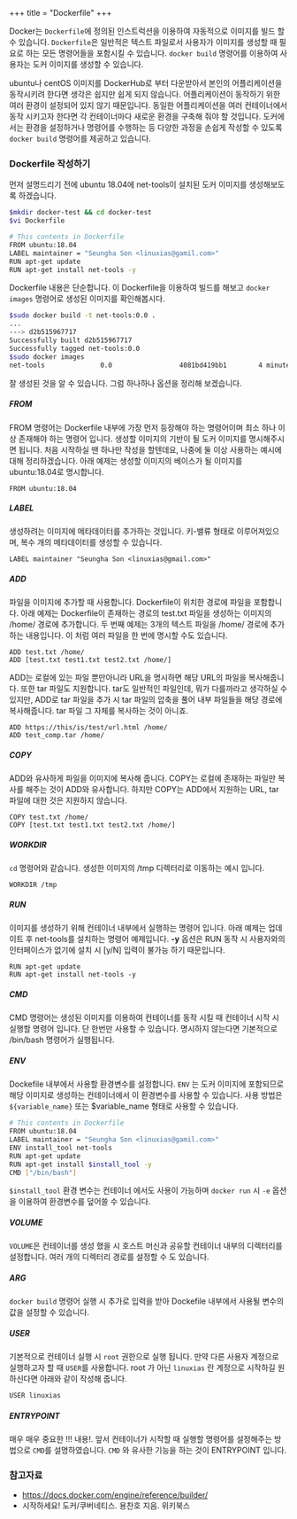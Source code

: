 +++
title = "Dockerfile"
+++

Docker는 `Dockerfile`에 정의된 인스트럭션을 이용하여 자동적으로 이미지를 빌드 할 수 있습니다. `Dockerfile`은 일반적은 텍스트 파일로서 사용자가 이미지를 생성할 때 필요로 하는 모든 명령어들을 포함시킬 수 있습니다. `docker build` 명령어를 이용하여 사용자는 도커 이미지를 생성할 수 있습니다. 

ubuntu나 centOS 이미지를 DockerHub로 부터 다운받아서 본인의 어플리케이션을 동작시키려 한다면 생각은 쉽지만 쉽게 되지 않습니다. 어플리케이션이 동작하기 위한 여러 환경이 설정되어 있지 않기 때문입니다. 동일한 어플리케이션을 여러 컨테이너에서 동작 시키고자 한다면 각 컨테이너마다 새로운 환경을 구축해 줘야 할 것입니다. 도커에서는 환경을 설정하거나 명령어를 수행하는 등 다양한 과정을 손쉽게 작성할 수 있도록 `docker build` 명령어를 제공하고 있습니다. 


### Dockerfile 작성하기

먼저 설명드리기 전에 ubuntu 18.04에 net-tools이 설치된 도커 이미지를 생성해보도록 하겠습니다.

```bash
$mkdir docker-test && cd docker-test
$vi Dockerfile

# This contents in Dockerfile
FROM ubuntu:18.04
LABEL maintainer = "Seungha Son <linuxias@gamil.com>"
RUN apt-get update
RUN apt-get install net-tools -y
```

Dockerfile 내용은 단순합니다. 이 Dockerfile을 이용하여 빌드를 해보고 `docker images` 명령어로 생성된 이미지를 확인해봅시다.

```bash
$sudo docker build -t net-tools:0.0 .
...
---> d2b515967717
Successfully built d2b515967717
Successfully tagged net-tools:0.0
$sudo docker images
net-tools              0.0                 4081bd419bb1        4 minutes ago       93.4MB
```
잘 생성된 것을 알 수 있습니다. 그럼 하나하나 옵션을 정리해 보겠습니다.

##### FROM

FROM 명령어는 Dockerfile 내부에 가장 먼저 등장해야 하는 명령어이며 최소 하나 이상 존재해야 하는 명령어 입니다. 생성할 이미지의 기반이 될 도커 이미지를 명시해주시면 됩니다. 처음 시작하실 땐 하나만 작성을 할텐데요, 나중에 둘 이상 사용하는 예시에 대해 정리하겠습니다. 아래 예제는 생성할 이미지의 베이스가 될 이미지를 ubuntu:18.04로 명시합니다.

```
FROM ubuntu:18.04
```

##### LABEL
 
생성하려는 이미지에 메타데이터를 추가하는 것입니다. 키-밸류 형태로 이루어져있으며, 복수 개의 메타데이터를 생성할 수 있습니다.
```
LABEL maintainer "Seungha Son <linuxias@gmail.com>"
```

##### ADD

파일을 이미지에 추가할 때 사용합니다. Dockerfile이 위치한 경로에 파일을 포함합니다. 아래 예제는 Dockerfile이 존재하는 경로의 test.txt 파일을 생성하는 이미지의 /home/ 경로에 추가합니다. 두 번째 예제는 3개의 텍스트 파일을 /home/ 경로에 추가하는 내용입니다. 이 처럼 여러 파일을 한 번에 명시할 수도 있습니다.

```
ADD test.txt /home/
ADD [test.txt test1.txt test2.txt /home/]
```
ADD는 로컬에 있는 파일 뿐만아니라 URL을 명시하면 해당 URL의 파일을 복사해줍니다. 또한 tar 파일도 지원합니다. tar도 일반적인 파일인데, 뭐가 다를까라고 생각하실 수 있지만, ADD로 tar 파일을 추가 시 tar 파일의 압축을 풀어 내부 파일들을 해당 경로에 복사해줍니다. tar 파일 그 자체를 복사하는 것이 아니죠. 

```
ADD https://this/is/test/url.html /home/
ADD test_comp.tar /home/
```


##### COPY

ADD와 유사하게 파일을 이미지에 복사해 줍니다. COPY는 로컬에 존재하는 파일만 복사를 해주는 것이 ADD와 유사합니다. 하지만 COPY는 ADD에서 지원하는 URL, tar 파일에 대한 것은 지원하지 않습니다.

```
COPY test.txt /home/
COPY [test.txt test1.txt test2.txt /home/]
```

##### WORKDIR

`cd` 명령어와 같습니다. 생성한 이미지의 /tmp 디렉터리로 이동하는 예시 입니다.
```
WORKDIR /tmp
```

##### RUN

이미지를 생성하기 위해 컨테이너 내부에서 실행하는 명령어 입니다. 아래 예제는 업데이트 후 net-tools를 설치하는 명령어 예제입니다. **-y** 옵션은 RUN 동작 시 사용자와의 인터페이스가 없기에 설치 시 [y/N] 입력이 불가능 하기 때문입니다.
```
RUN apt-get update
RUN apt-get install net-tools -y
```

##### CMD

CMD 명령어는 생성된 이미지를 이용하여 컨테이너를 동작 시킬 때 컨테이너 시작 시 실행할 명령어 입니다. 단 한번만 사용할 수 있습니다. 명시하지 않는다면 기본적으로 /bin/bash 명령어가 실행됩니다.

##### ENV

Dockefile 내부에서 사용할 환경변수를 설정합니다. `ENV` 는 도커 이미지에 포함되므로 해당 이미지로 생성하는 컨테이너에서 이 환경변수를 사용할 수 있습니다. 사용 방법은 `${variable_name}` 또는 $variable_name 형태로 사용할 수 있습니다.

```bash
# This contents in Dockerfile
FROM ubuntu:18.04
LABEL maintainer = "Seungha Son <linuxias@gamil.com>"
ENV install_tool net-tools
RUN apt-get update
RUN apt-get install $install_tool -y
CMD ["/bin/bash"]
```

`$install_tool` 환경 변수는 컨테이너 에서도 사용이 가능하며 `docker run` 시 `-e` 옵션을 이용하여 환경변수를 덮어쓸 수 있습니다.

##### VOLUME

`VOLUME`은 컨테이너를 생성 했을 시 호스트 머신과 공유할 컨테이너 내부의 디렉터리를 설정합니다. 여러 개의 디렉터리 경로를 설정할 수 도 있습니다.

##### ARG

`docker build` 명령어 실행 시 추가로 입력을 받아 Dockefile 내부에서 사용될 변수의 값을 설정할 수 있습니다.

##### USER

기본적으로 컨테이너 실행 시 `root` 권한으로 실행 됩니다. 만약 다른 사용자 계정으로 실행하고자 할 때 `USER`를 사용합니다. root 가 아닌 `linuxias` 란 계정으로 시작하길 원하신다면 아래와 같이 작성해 줍니다.
```bash
USER linuxias
```

##### ENTRYPOINT

매우 매우 중요한 !!! 내용!. 앞서 컨테이너가 시작할 때 실행할 명령어를 설정해주는 방법으로 `CMD`를 설명하였습니다. `CMD` 와 유사한 기능을 하는 것이 ENTRYPOINT 입니다.

### 참고자료
- https://docs.docker.com/engine/reference/builder/
- 시작하세요! 도커/쿠버네티스. 용찬호 지음. 위키북스
